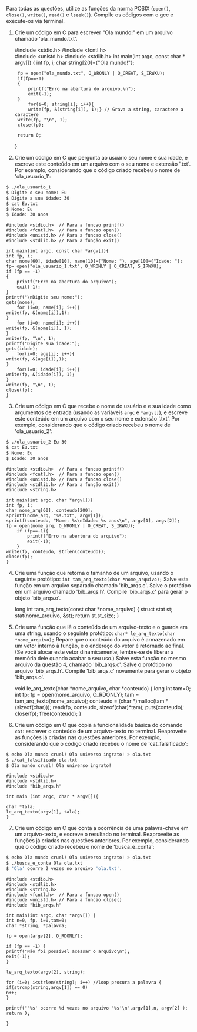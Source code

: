 Para todas as questões, utilize as funções da norma POSIX (`open()`, `close()`, `write()`, `read()` e `lseek()`). Compile os códigos com o gcc e execute-os via terminal.

1. Crie um código em C para escrever "Ola mundo!" em um arquivo chamado 'ola_mundo.txt'.

	#include <stdio.h>
	#include <fcntl.h>	
	#include <unistd.h>	
	#include <stdlib.h>	
	int main(int argc, const char * argv[])
	{
		int fp, i;
		char string[20]={"Ola mundo!"};
		
		fp = open("ola_mundo.txt", O_WRONLY | O_CREAT, S_IRWXU);
		if(fp==-1)
		{
			printf("Erro na abertura do arquivo.\n");
			exit(-1);
		}
			for(i=0; string[i]; i++){
			write(fp, &(string[i]), 1);} // Grava a string, caractere a caractere	
		write(fp, "\n", 1);
		close(fp);
	
		return 0;
	}


2. Crie um código em C que pergunta ao usuário seu nome e sua idade, e escreve este conteúdo em um arquivo com o seu nome e extensão '.txt'. Por exemplo, considerando que o código criado recebeu o nome de 'ola_usuario_1':

```bash
$ ./ola_usuario_1
$ Digite o seu nome: Eu
$ Digite a sua idade: 30
$ cat Eu.txt
$ Nome: Eu
$ Idade: 30 anos
```

	#include <stdio.h>	// Para a funcao printf()
	#include <fcntl.h>	// Para a funcao open()
	#include <unistd.h>	// Para a funcao close()
	#include <stdlib.h>	// Para a função exit()
	
	int main(int argc, const char *argv[]){
	int fp, i;
	char nome[60], idade[10], name[10]={"Nome: "}, age[10]={"Idade: "};
	fp= open("ola_usuario_1.txt", O_WRONLY | O_CREAT, S_IRWXU);
	if (fp == -1)
	{
		printf("Erro na abertura do arquivo");
		exit(-1);
	}
	printf("\nDigite seu nome:");
	gets(nome);
		for (i=0; name[i]; i++){
	write(fp, &(name[i]),1);
	}
		for (i=0; nome[i]; i++){
	write(fp, &(nome[i]), 1);
	}
	write(fp, "\n", 1);
	printf("Digite sua idade:");
	gets(idade);
		for(i=0; age[i]; i++){
	write(fp, &(age[i]),1);
	}
		for(i=0; idade[i]; i++){
	write(fp, &(idade[i]), 1);
	}
	write(fp, "\n", 1);
	close(fp);
	}


3. Crie um código em C que recebe o nome do usuário e e sua idade como argumentos de entrada (usando as variáveis `argc` e `*argv[]`), e escreve este conteúdo em um arquivo com o seu nome e extensão '.txt'. Por exemplo, considerando que o código criado recebeu o nome de 'ola_usuario_2':

```bash
$ ./ola_usuario_2 Eu 30
$ cat Eu.txt
$ Nome: Eu
$ Idade: 30 anos
```
	
	#include <stdio.h>	// Para a funcao printf()
	#include <fcntl.h>	// Para a funcao open()
	#include <unistd.h>	// Para a funcao close()
	#include <stdlib.h>	// Para a função exit()
	#include <string.h>
	
	int main(int argc, char *argv[]){
	int fp, i;
	char nome_arq[60], conteudo[200];
	sprintf(nome_arq, "%s.txt", argv[1]);
	sprintf(conteudo, "Nome: %s\nIdade: %s anos\n", argv[1], argv[2]);
	fp = open(nome_arq, O_WRONLY | O_CREAT, S_IRWXU);
		if (fp==-1){
			printf("Erro na abertura do arquivo");
			exit(-1);
		}
	write(fp, conteudo, strlen(conteudo));
	close(fp);
	}


4. Crie uma função que retorna o tamanho de um arquivo, usando o seguinte protótipo: `int tam_arq_texto(char *nome_arquivo);` Salve esta função em um arquivo separado chamado 'bib_arqs.c'. Salve o protótipo em um arquivo chamado 'bib_arqs.h'. Compile 'bib_arqs.c' para gerar o objeto 'bib_arqs.o'.

	long int tam_arq_texto(const char *nome_arquivo) {
	struct stat st;
	stat(nome_arquivo, &st);
	return st.st_size;
	}


5. Crie uma função que lê o conteúdo de um arquivo-texto e o guarda em uma string, usando o seguinte protótipo: `char* le_arq_texto(char *nome_arquivo);` Repare que o conteúdo do arquivo é armazenado em um vetor interno à função, e o endereço do vetor é retornado ao final. (Se você alocar este vetor dinamicamente, lembre-se de liberar a memória dele quando acabar o seu uso.) Salve esta função no mesmo arquivo da questão 4, chamado 'bib_arqs.c'. Salve o protótipo no arquivo 'bib_arqs.h'. Compile 'bib_arqs.c' novamente para gerar o objeto 'bib_arqs.o'.

	void le_arq_texto(char *nome_arquivo, char *conteudo) {
	long int tam=0;
	int fp;
	fp = open(nome_arquivo, O_RDONLY);
	tam = tam_arq_texto(nome_arquivo);
	conteudo = (char *)malloc(tam * (sizeof(char)));
	read(fp, conteudo, sizeof(char)*tam);
	puts(conteudo);
	close(fp);
	free(conteudo);
	}


6. Crie um código em C que copia a funcionalidade básica do comando `cat`: escrever o conteúdo de um arquivo-texto no terminal. Reaproveite as funções já criadas nas questões anteriores. Por exemplo, considerando que o código criado recebeu o nome de 'cat_falsificado':

```bash
$ echo Ola mundo cruel! Ola universo ingrato! > ola.txt
$ ./cat_falsificado ola.txt
$ Ola mundo cruel! Ola universo ingrato!
```

	#include <stdio.h>
	#include <stdlib.h>
	#include "bib_arqs.h"
	
	int main (int argc, char * argv[]){
	
	char *tala;
	le_arq_texto(argv[1], tala);
	}


7. Crie um código em C que conta a ocorrência de uma palavra-chave em um arquivo-texto, e escreve o resultado no terminal. Reaproveite as funções já criadas nas questões anteriores. Por exemplo, considerando que o código criado recebeu o nome de 'busca_e_conta':

```bash
$ echo Ola mundo cruel! Ola universo ingrato! > ola.txt
$ ./busca_e_conta Ola ola.txt
$ 'Ola' ocorre 2 vezes no arquivo 'ola.txt'.
```

	#include <stdio.h> 
	#include <stdlib.h> 
	#include <string.h> 
	#include <fcntl.h>	// Para a funcao open() 
	#include <unistd.h>	// Para a funcao close() 
	#include "bib_arqs.h"
	
	int main(int argc, char *argv[]) {
	int n=0, fp, i=0,tam=0; 
	char *string, *palavra; 
	
	fp = open(argv[2], O_RDONLY); 
	
	if (fp == -1) { 
	printf("Não foi possível acessar o arquivo\n"); 
	exit(-1); 
	} 
	
	le_arq_texto(argv[2], string);
	
	for (i=0; i<strlen(string); i++) //loop procura a palavra {
	if(strcmp(string,argv[1]) == 0)
	n++;
	} 
	
	printf("'%s' ocorre %d vezes no arquivo '%s'\n",argv[1],n, argv[2] ); 
	return 0; 
	
	}











